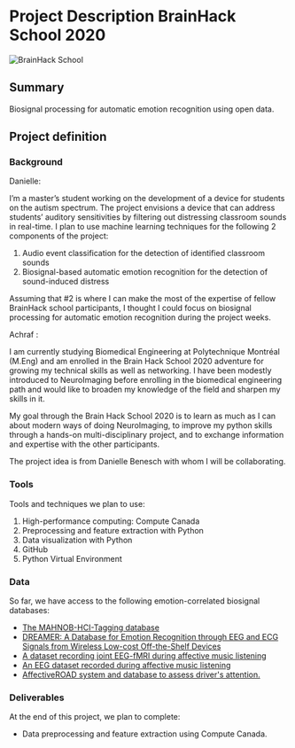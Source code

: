 # Project Description BrainHack School 2020

![BrainHack School](bhs2020.png)

## Summary 

Biosignal processing for automatic emotion recognition using open data.

## Project definition 

### Background

Danielle:

 I’m a master’s student working on the development of a device for students on the autism spectrum. The project envisions a device that can address students’ auditory sensitivities by filtering out distressing classroom sounds in real-time. I plan to use machine learning techniques for the following 2 components of the project: 

 1.	Audio event classification for the detection of identified classroom sounds
 2.	Biosignal-based automatic emotion recognition for the detection of sound-induced distress

 Assuming that #2 is where I can make the most of the expertise of fellow BrainHack school participants, I thought I could focus on biosignal processing for automatic emotion recognition during the project weeks.
 
 Achraf :
 
I am currently studying Biomedical Engineering at Polytechnique Montréal (M.Eng) and am enrolled in the Brain Hack School 2020 adventure for growing my technical skills as well as networking. I have been modestly introduced to NeuroImaging before enrolling in the biomedical engineering path and would like to broaden my knowledge of the field and sharpen my skills in it.

My goal through the Brain Hack School 2020 is to learn as much as I can about modern ways of doing NeuroImaging, to improve my python skills through a hands-on multi-disciplinary project, and to exchange information and expertise with the other participants.

The project idea is from Danielle Benesch with whom I will be collaborating.

### Tools 

Tools and techniques we plan to use:
 1.	High-performance computing: Compute Canada
 2.	Preprocessing and feature extraction with Python
 3.	Data visualization with Python
 4.	GitHub
 5.	Python Virtual Environment

### Data 

So far, we have access to the following emotion-correlated biosignal databases: 

 - [The MAHNOB-HCI-Tagging database](https://mahnob-db.eu/hci-tagging/)
 - [DREAMER: A Database for Emotion Recognition through EEG and ECG Signals from Wireless Low-cost Off-the-Shelf Devices](https://ieeexplore.ieee.org/document/7887697)
 - [A dataset recording joint EEG-fMRI during affective music listening](https://openneuro.org/datasets/ds002725/versions/1.0.0)
 - [An EEG dataset recorded during affective music listening](https://openneuro.org/datasets/ds002721/versions/1.0.1)
 - [AffectiveROAD system and database to assess driver's attention.](https://affect.media.mit.edu/share-data.php)

### Deliverables

At the end of this project, we plan to complete:
 - Data preprocessing and feature extraction using Compute Canada.

